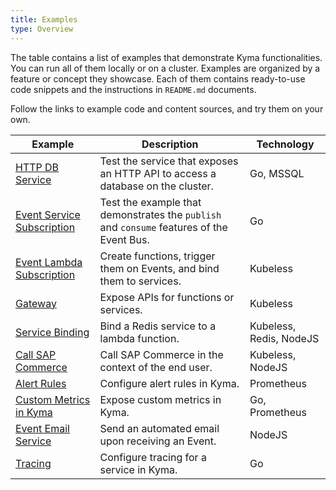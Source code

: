 ```yaml
---
title: Examples
type: Overview
---
```


The table contains a list of examples that demonstrate Kyma functionalities. You can run all of them locally or on a cluster. Examples are organized by a feature or concept they showcase. Each of them contains ready-to-use code snippets and the instructions in `README.md` documents.

Follow the links to example code and content sources, and try them on your own.

| Example | Description | Technology |
|---|---|---|
| [HTTP DB Service](https://github.com/kyma-project/examples/blob/master/http-db-service/README.md) | Test the service that exposes an HTTP API to access a database on the cluster. | Go, MSSQL |
| [Event Service Subscription](https://github.com/kyma-project/examples/blob/master/event-subscription/service/README.md) | Test the example that demonstrates the `publish` and `consume` features of the Event Bus. | Go |
| [Event Lambda Subscription](https://github.com/kyma-project/examples/blob/master/event-subscription/lambda/README.md) | Create functions, trigger them on Events, and bind them to services.  | Kubeless |
| [Gateway](https://github.com/kyma-project/examples/blob/master/gateway/README.md) | Expose APIs for functions or services.  | Kubeless |
| [Service Binding](https://github.com/kyma-project/examples/blob/master/service-binding/lambda/README.md) | Bind a Redis service to a lambda function. | Kubeless, Redis, NodeJS |
| [Call SAP Commerce](https://github.com/kyma-project/examples/blob/master/call-ec/README.md) | Call SAP Commerce in the context of the end user. | Kubeless, NodeJS |
| [Alert Rules](https://github.com/kyma-project/examples/blob/master/monitoring-alert-rules/README.md) | Configure alert rules in Kyma.  | Prometheus |
| [Custom Metrics in Kyma](https://github.com/kyma-project/examples/blob/master/monitoring-custom-metrics/README.md) | Expose custom metrics in Kyma.  | Go, Prometheus |
| [Event Email Service](https://github.com/kyma-project/examples/blob/master/event-email-service/README.md) | Send an automated email upon receiving an Event.  | NodeJS |
| [Tracing](https://github.com/kyma-project/examples/blob/master/tracing/README.md) | Configure tracing for a service in Kyma. | Go |
